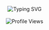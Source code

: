 <div align="center">
  <img src="https://readme-typing-svg.herokuapp.com?font=Fira+Code&weight=500&size=32&pause=1000&color=0077B5&center=true&vCenter=true&width=600&height=80&lines=Let's+connect+and+build+together" alt="Typing SVG" />
</div>

<br>

<div align="center">
  <img src="https://komarev.com/ghpvc/?username=sridharmalladi&style=for-the-badge&color=0077B5&label=Profile+Views&labelColor=1e90ff" alt="Profile Views" />
</div>